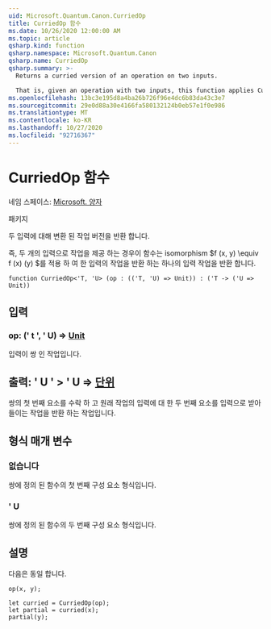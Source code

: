 ```yaml
---
uid: Microsoft.Quantum.Canon.CurriedOp
title: CurriedOp 함수
ms.date: 10/26/2020 12:00:00 AM
ms.topic: article
qsharp.kind: function
qsharp.namespace: Microsoft.Quantum.Canon
qsharp.name: CurriedOp
qsharp.summary: >-
  Returns a curried version of an operation on two inputs.

  That is, given an operation with two inputs, this function applies Curry's isomorphism $f(x, y) \equiv f(x)(y)$ to return an operation of one input which returns an operation of one input.
ms.openlocfilehash: 13bc3e195d8a4ba26b726f96e4dc6b83da43c3e7
ms.sourcegitcommit: 29e0d88a30e4166fa580132124b0eb57e1f0e986
ms.translationtype: MT
ms.contentlocale: ko-KR
ms.lasthandoff: 10/27/2020
ms.locfileid: "92716367"
---
```

# <a name="curriedop-function"></a>CurriedOp 함수

네임 스페이스: [Microsoft. 양자](xref:Microsoft.Quantum.Canon)

패키지 [](https://nuget.org/packages/)


두 입력에 대해 변환 된 작업 버전을 반환 합니다.

즉, 두 개의 입력으로 작업을 제공 하는 경우이 함수는 isomorphism $f (x, y) \equiv f (x) (y) $를 적용 하 여 한 입력의 작업을 반환 하는 하나의 입력 작업을 반환 합니다.

```qsharp
function CurriedOp<'T, 'U> (op : (('T, 'U) => Unit)) : ('T -> ('U => Unit))
```


## <a name="input"></a>입력

### <a name="op--tu--unit"></a>op: (' t ', ' U) => [Unit](xref:microsoft.quantum.lang-ref.unit) 

입력이 쌍 인 작업입니다.



## <a name="output--t---u--unit"></a>출력: ' U ' > ' U => [단위](xref:microsoft.quantum.lang-ref.unit) 

쌍의 첫 번째 요소를 수락 하 고 원래 작업의 입력에 대 한 두 번째 요소를 입력으로 받아 들이는 작업을 반환 하는 작업입니다.

## <a name="type-parameters"></a>형식 매개 변수

### <a name="t"></a>없습니다

쌍에 정의 된 함수의 첫 번째 구성 요소 형식입니다.
### <a name="u"></a>' U

쌍에 정의 된 함수의 두 번째 구성 요소 형식입니다.

## <a name="remarks"></a>설명

다음은 동일 합니다.

```qsharp
op(x, y);

let curried = CurriedOp(op);
let partial = curried(x);
partial(y);
```